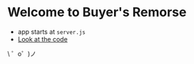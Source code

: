 Welcome to Buyer's Remorse
=========================

- app starts at `server.js`
- [Look at the code](https://glitch.com/edit/#!/remorse)


\ ゜o゜)ノ
